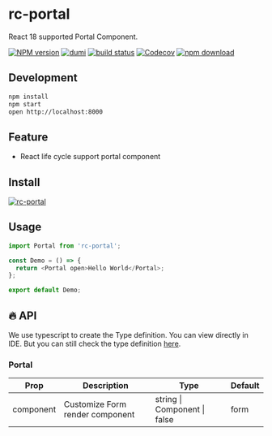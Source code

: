 # rc-portal

React 18 supported Portal Component.

[![NPM version][npm-image]][npm-url] [![dumi](https://img.shields.io/badge/docs%20by-dumi-blue?style=flat-square)](https://github.com/umijs/dumi) [![build status][github-actions-image]][github-actions-url] [![Codecov][codecov-image]][codecov-url] [![npm download][download-image]][download-url]

[npm-image]: http://img.shields.io/npm/v/rc-portal.svg?style=flat-square
[npm-url]: http://npmjs.org/package/rc-portal
[github-actions-image]: https://github.com/react-component/portal/workflows/CI/badge.svg
[github-actions-url]: https://github.com/react-component/portal/actions
[codecov-image]: https://img.shields.io/codecov/c/github/react-component/portal/master.svg?style=flat-square
[codecov-url]: https://codecov.io/gh/react-component/portal/branch/master
[download-image]: https://img.shields.io/npm/dm/rc-portal.svg?style=flat-square
[download-url]: https://npmjs.org/package/rc-portal

## Development

```bash
npm install
npm start
open http://localhost:8000
```

## Feature

- React life cycle support portal component

## Install

[![rc-portal](https://nodei.co/npm/rc-portal.png)](https://npmjs.org/package/rc-portal)

## Usage

```js | pure
import Portal from 'rc-portal';

const Demo = () => {
  return <Portal open>Hello World</Portal>;
};

export default Demo;
```

## 🔥 API

We use typescript to create the Type definition. You can view directly in IDE. But you can still check the type definition [here](https://github.com/react-component/portal/blob/master/src/interface.ts).

### Portal

| Prop      | Description                     | Type                         | Default |
| --------- | ------------------------------- | ---------------------------- | ------- |
| component | Customize Form render component | string \| Component \| false | form    |
